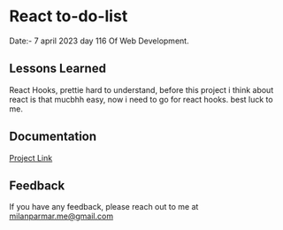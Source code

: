 
# React to-do-list



 Date:- 7 april 2023 day 116 Of Web Development.

    




## Lessons Learned

React Hooks,
prettie hard to understand,
before this project i think about react is that mucbhh easy, now i need to go for react hooks.
best luck to me.




## Documentation

[Project Link](https://my-second-react-project.netlify.app/)


## Feedback

If you have any feedback, please reach out to me at milanparmar.me@gmail.com


